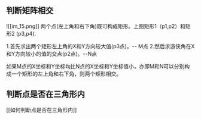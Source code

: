 ## 判断矩阵相交

![[im_15.png]]
两个点(左上角和右下角)既可构成矩形。上图矩形1（p1,p2）和矩形2 (p3,p4).

1.首先求出两个矩形左上角的X和Y方向较大值(p3点)。-- M点
2.然后求游侠角在X和Y方向较小的值的交点(p2点)。--N点

如果M点的X坐标和Y坐标均比N点的X坐标和Y坐标值小，亦即M和N可以分别构成一个矩形的左上角和右下角，则两个矩形相交。

## 判断点是否在三角形内

[[如何判断点是否在三角形内]]
